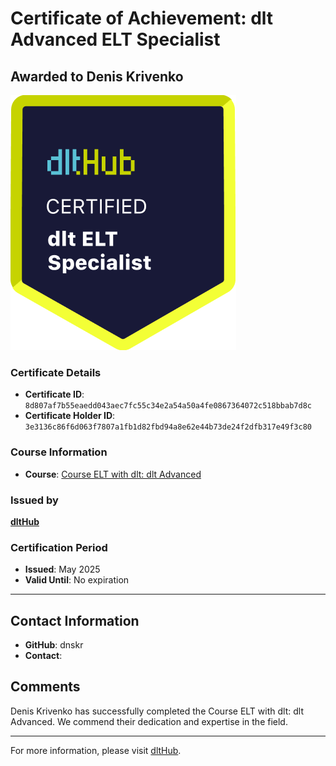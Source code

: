 
# Certificate of Achievement: dlt Advanced ELT Specialist

## Awarded to **Denis Krivenko**

![Course Image](../badges/dlt_ELT_specialist.png)

### Certificate Details
- **Certificate ID**: `8d807af7b55eaedd043aec7fc55c34e2a54a50a4fe0867364072c518bbab7d8c`
- **Certificate Holder ID**: `3e3136c86f6d063f7807a1fb1d82fbd94a8e62e44b73de24f2dfb317e49f3c80`

### Course Information
- **Course**: [Course ELT with dlt: dlt Advanced](https://github.com/dlt-hub/dlthub-education/tree/main/courses/dlt_advanced_2025)

### Issued by
[**dltHub**](https://dlthub.com/) 

### Certification Period
- **Issued**: May 2025
- **Valid Until**: No expiration

---

## Contact Information
- **GitHub**: dnskr
- **Contact**: 

## Comments
Denis Krivenko has successfully completed the Course ELT with dlt: dlt Advanced. We commend their dedication and expertise in the field.

---

For more information, please visit [dltHub](https://dlthub.com/).
    